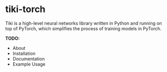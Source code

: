 # tiki-torch

Tiki is a high-level neural networks library written in Python and running on top of PyTorch, which simplifies the process of training models in PyTorch.

**TODO:**
* About
* Installation
* Documentation
* Example Usage